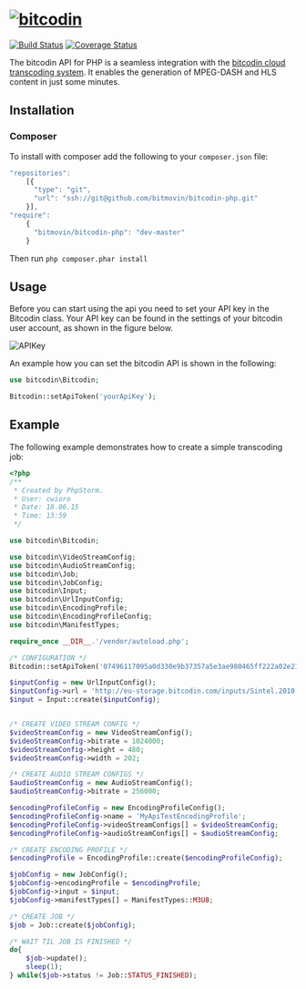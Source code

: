 # [![bitcodin](http://www.bitcodin.com/wp-content/uploads/2014/10/bitcodin-small.gif)](http://www.bitcodin.com)
[![Build Status](https://travis-ci.org/bitmovin/bitcodin-python.svg?branch=master)](https://travis-ci.org/bitmovin/bitcodin-python)
[![Coverage Status](https://coveralls.io/repos/bitmovin/bitcodin-python/badge.svg)](https://coveralls.io/r/bitmovin/bitcodin-python)

The bitcodin API for PHP is a seamless integration with the [bitcodin cloud transcoding system](http://www.bitcodin.com). It enables the generation of MPEG-DASH and HLS content in just some minutes.

Installation
------------

### Composer ###
 
  
To install with composer add the following to your `composer.json` file:
```js
"repositories": 
	[{
      "type": "git",
      "url": "ssh://git@github.com/bitmovin/bitcodin-php.git"
    }],
"require": 
	{
	  "bitmovin/bitcodin-php": "dev-master"
	}
```
Then run `php composer.phar install`

Usage
-----

Before you can start using the api you need to set your API key in the Bitcodin class. Your API key can be found in the settings of your bitcodin user account, as shown in the figure below.

![APIKey](http://www.bitcodin.com/wp-content/uploads/2015/06/api_key.png)

An example how you can set the bitcodin API is shown in the following:

```php
use bitcodin\Bitcodin;

Bitcodin::setApiToken('yourApiKey');
```

Example
-----
The following example demonstrates how to create a simple transcoding job:
```php
<?php
/**
 * Created by PhpStorm.
 * User: cwioro
 * Date: 18.06.15
 * Time: 13:59
 */

use bitcodin\Bitcodin;

use bitcodin\VideoStreamConfig;
use bitcodin\AudioStreamConfig;
use bitcodin\Job;
use bitcodin\JobConfig;
use bitcodin\Input;
use bitcodin\UrlInputConfig;
use bitcodin\EncodingProfile;
use bitcodin\EncodingProfileConfig;
use bitcodin\ManifestTypes;

require_once __DIR__.'/vendor/autoload.php';

/* CONFIGURATION */
Bitcodin::setApiToken('07496117095a0d330e9b37357a5e3ae980465ff222a02e21b38df264d1614a90'); // Your can find your api key in the settings menu. Your account (right corner) -> Settings -> API

$inputConfig = new UrlInputConfig();
$inputConfig->url = 'http://eu-storage.bitcodin.com/inputs/Sintel.2010.720p.mkv';
$input = Input::create($inputConfig);


/* CREATE VIDEO STREAM CONFIG */
$videoStreamConfig = new VideoStreamConfig();
$videoStreamConfig->bitrate = 1024000;
$videoStreamConfig->height = 480;
$videoStreamConfig->width = 202;

/* CREATE AUDIO STREAM CONFIGS */
$audioStreamConfig = new AudioStreamConfig();
$audioStreamConfig->bitrate = 256000;

$encodingProfileConfig = new EncodingProfileConfig();
$encodingProfileConfig->name = 'MyApiTestEncodingProfile';
$encodingProfileConfig->videoStreamConfigs[] = $videoStreamConfig;
$encodingProfileConfig->audioStreamConfigs[] = $audioStreamConfig;

/* CREATE ENCODING PROFILE */
$encodingProfile = EncodingProfile::create($encodingProfileConfig);

$jobConfig = new JobConfig();
$jobConfig->encodingProfile = $encodingProfile;
$jobConfig->input = $input;
$jobConfig->manifestTypes[] = ManifestTypes::M3U8;

/* CREATE JOB */
$job = Job::create($jobConfig);

/* WAIT TIL JOB IS FINISHED */
do{
    $job->update();
    sleep(1);
} while($job->status != Job::STATUS_FINISHED);

```